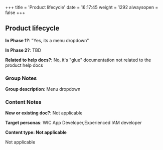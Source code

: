 +++
title = 'Product lifecycle'
date = 16:17:45
weight = 1292
alwaysopen = false
+++

## Product lifecycle

**In Phase 1?**: "Yes, its a menu dropdown"

**In Phase 2?**: TBD

**Related to help docs?**: No, it's "glue" documentation not related to the product help docs


### Group Notes

**Group description**: Menu dropdown

### Content Notes

**New or existing doc?**: Not applicable

**Target personas**: WIC App Developer,Experienced IAM developer

**Content type: Not applicable**

Not applicable


